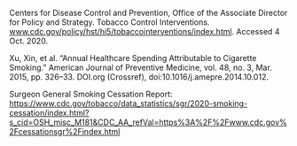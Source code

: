 Centers for Disease Control and Prevention, Office of the Associate Director for Policy and Strategy. Tobacco Control Interventions.
www.cdc.gov/policy/hst/hi5/tobaccointerventions/index.html. Accessed 4 Oct. 2020.

Xu, Xin, et al. “Annual Healthcare Spending Attributable to Cigarette Smoking.” American Journal of Preventive Medicine, vol. 48, no. 3, Mar. 2015, pp. 326–33. DOI.org (Crossref), doi:10.1016/j.amepre.2014.10.012.

Surgeon General Smoking Cessation Report:  https://www.cdc.gov/tobacco/data_statistics/sgr/2020-smoking-cessation/index.html?s_cid=OSH_misc_M181&CDC_AA_refVal=https%3A%2F%2Fwww.cdc.gov%2Fcessationsgr%2Findex.html
